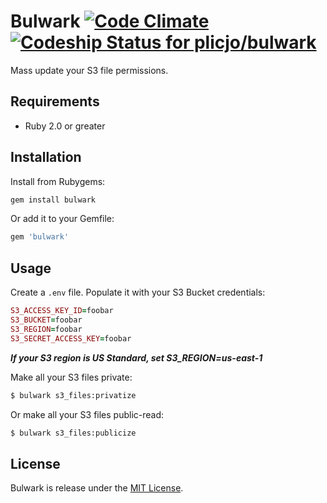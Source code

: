 # Bulwark [![Code Climate](https://codeclimate.com/repos/571a2d7e5bd56f13060002a9/badges/b5171ef5b97a22f27c48/gpa.svg)](https://codeclimate.com/repos/571a2d7e5bd56f13060002a9/feed) [ ![Codeship Status for plicjo/bulwark](https://codeship.com/projects/e7b0f000-ead8-0133-1717-5e83b9717393/status?branch=master)](https://codeship.com/projects/148019)

Mass update your S3 file permissions.

## Requirements
* Ruby 2.0 or greater

## Installation
Install from Rubygems:

```ruby
gem install bulwark
```

Or add it to your Gemfile:

```ruby
gem 'bulwark'
```

## Usage
Create a `.env` file. Populate it with your S3 Bucket credentials:
```ruby
S3_ACCESS_KEY_ID=foobar
S3_BUCKET=foobar
S3_REGION=foobar
S3_SECRET_ACCESS_KEY=foobar
```
***If your S3 region is US Standard, set S3_REGION=us-east-1***


Make all your S3 files private:
```sh
$ bulwark s3_files:privatize
```

Or make all your S3 files public-read:
```sh
$ bulwark s3_files:publicize
```

## License
Bulwark is release under the [MIT License](https://opensource.org/licenses/MIT).
